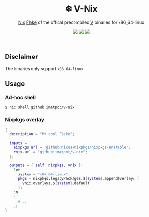<div align="center">
  <h1>❄ V-Nix</h1>
  <p align="center">
    <a href="https://nixos.org">Nix</a> <a href="https://nixos.wiki/wiki/Flakes">Flake</a> of the offical precompiled <a href="https://vlang.io">V</a> binaries for x86_64-linux
  </p>
  <p align="center">
    <a href="https://nixos.org" style="text-decoration: none">
      <img src="https://img.shields.io/badge/built%20with-Nix-blue?logo=nixos&style=flat-square">
    </a>
    <a href="https://github.com/vlang/v/releases/tag/weekly.2022.41" style="text-decoration: none">
      <img src="https://img.shields.io/badge/version-weekly.2022.41-lightgray?logo=v&style=flat-square">
    </a>
    <a href="LICENSE.md" style="text-decoration: none">
      <img src="https://img.shields.io/github/license/imatpot/v-nix?color=red&style=flat-square">
    </a>
  </p>
</div>

<br />

## Disclaimer

The binaries only support `x86_64-linux`

## Usage

### Ad-hoc shell

```sh
$ nix shell github:imatpot/v-nix
```

### Nixpkgs overlay

```nix
{
  description = "My cool Flake";

  inputs = {
    nixpkgs.url = "github:nixos/nixpkgs/nixpkgs-unstable";
    vnix.url = "github:imatpot/v-nix";
  };

  outputs = { self, nixpkgs, vnix }:
    let
      system = "x86_64-linux";
      pkgs = nixpkgs.legacyPackages.${system}.appendOverlays [
        vnix.overlays.${system}.default
      ];
    in
    {
      #...
    };
}
```
